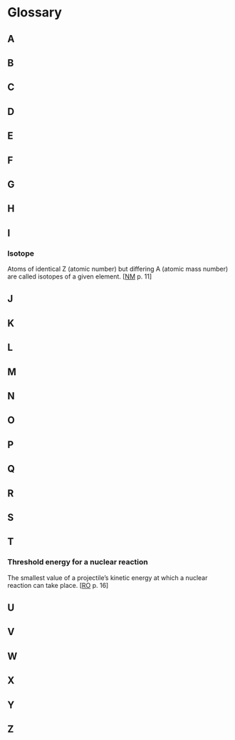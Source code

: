 # Glossary

## A
## B
## C
## D
## E
## F
## G
## H
## I
### Isotope
Atoms of identical Z (atomic number) but differing A (atomic mass number) are called isotopes of a given element. 
[<a href = https://www-pub.iaea.org/MTCD/Publications/PDF/Pub1617web-1294055.pdf>NM</a> p. 11]
## J
## K
## L
## M
## N
## O
## P
## Q
## R
## S
## T
### Threshold energy for a nuclear reaction 
The smallest value of a projectile’s kinetic energy at which a nuclear reaction can take place. 
[<a href = https://www-pub.iaea.org/mtcd/publications/pdf/pub1196_web.pdf>RO</a> p. 16]
## U
## V
## W
## X
## Y
## Z
